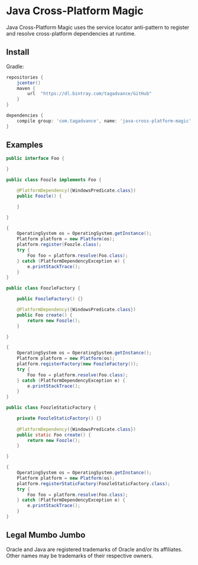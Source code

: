 # Java Cross-Platform Magic

Java Cross-Platform Magic uses the service locator anti-pattern to register and resolve cross-platform dependencies at runtime.

## Install
Gradle:
```groovy
repositories {
    jcenter()
    maven {
        url  "https://dl.bintray.com/tagadvance/GitHub" 
    }
}

dependencies {
	compile group: 'com.tagadvance', name: 'java-cross-platform-magic', version: 'alpha'
}
```

## Examples
```java
public interface Foo {

}

public class Foozle implements Foo {

	@PlatformDependency({WindowsPredicate.class})
	public Foozle() {

	}

}

{
	OperatingSystem os = OperatingSystem.getInstance();
	Platform platform = new Platform(os);
	platform.register(Foozle.class);
	try {
		Foo foo = platform.resolve(Foo.class);
	} catch (PlatformDependencyException e) {
		e.printStackTrace();
	}
}
```

```java
public class FoozleFactory {

	public FoozleFactory() {}

	@PlatformDependency({WindowsPredicate.class})
	public Foo create() {
		return new Foozle();
	}

}

{
	OperatingSystem os = OperatingSystem.getInstance();
	Platform platform = new Platform(os);
	platform.registerFactory(new FoozleFactory());
	try {
		Foo foo = platform.resolve(Foo.class);
	} catch (PlatformDependencyException e) {
		e.printStackTrace();
	}
}
```

```java
public class FoozleStaticFactory {

	private FoozleStaticFactory() {}
	
	@PlatformDependency({WindowsPredicate.class})
	public static Foo create() {
		return new Foozle();
	}

}

{
	OperatingSystem os = OperatingSystem.getInstance();
	Platform platform = new Platform(os);
	platform.registerStaticFactory(FoozleStaticFactory.class);
	try {
		Foo foo = platform.resolve(Foo.class);
	} catch (PlatformDependencyException e) {
		e.printStackTrace();
	}
}
```

## Legal Mumbo Jumbo
Oracle and Java are registered trademarks of Oracle and/or its affiliates. Other names may be trademarks of their respective owners.